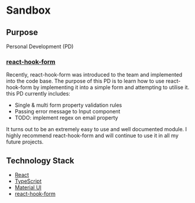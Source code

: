 # Sandbox

## Purpose
Personal Development (PD)

### [react-hook-form](https://react-hook-form.com/)
Recently, react-hook-form was introduced to the team and implemented into the code base.
The purpose of this PD is to learn how to use react-hook-form by implementing it into a simple form and attempting to utilise it. 
this PD currently includes: 
- Single & multi form property validation rules
- Passing error message to Input component 
- TODO: implement regex on email property

It turns out to be an extremely easy to use and well documented module. I highly recommend react-hook-form and will continue to use it in all my future projects.

## Technology Stack

- [React](https://reactjs.org/) 
- [TypeScript](https://www.typescriptlang.org/)
- [Material UI](https://material-ui.com/)
- [react-hook-form](https://react-hook-form.com/)
